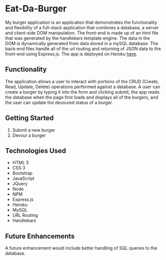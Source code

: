 # Eat-Da-Burger

My burger application is an application that demonstrates the functionality and flexibility of a full-stack application that combines a database, a server and client-side DOM manipulation. The front-end is made up of an html file that was generated by the handlebars template engine. The data in the DOM is dynamically generated from data stored in a mySQL database. The back-end files handle all of the url routing and returning of JSON data to the front-end using Express.js. The app is deployed on Heroku [here](https://nameless-temple-88687.herokuapp.com/).

## Functionality

The application allows a user to interact with portions of the CRUD (Create, Read, Update, Delete) operations performed against a database. A user can create a burger by typing it into the form and clicking submit, the app reads the database when the page first loads and displays all of the burgers, and the user can update the devoured status of a burger.

## Getting Started

1. Submit a new burger
2. Devour a burger

## Technologies Used
- HTML 5
- CSS 3
- Bootstrap
- JavaScript
- JQuery
- Node
- NPM
- Express.js
- Heroku
- MySQL
- URL Routing
- Handlebars

## Future Enhancements
A future enhancement would include better handling of SQL queries to the database.
